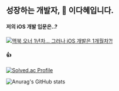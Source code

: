 ## 성장하는 개발자, 🤍 이다혜입니다.

<!--
**dahae0320/dahae0320** is a ✨ _special_ ✨ repository because its `README.md` (this file) appears on your GitHub profile.

Here are some ideas to get you started:

- 🔭 I’m currently working on ...
- 🌱 I’m currently learning ...
- 👯 I’m looking to collaborate on ...
- 🤔 I’m looking for help with ...
- 💬 Ask me about ...
- 📫 How to reach me: ...
- 😄 Pronouns: ...
- ⚡ Fun fact: ...
-->

#### 저의 iOS 개발 입문은..?

[![맥북 오너 1년차... 그러나 iOS 개발은 1개월차?!](https://img.youtube.com/vi/M678vw6qPrc/0.jpg)](https://youtu.be/M678vw6qPrc?t=0s)


#### 👍

[![Solved.ac Profile](http://mazassumnida.wtf/api/v2/generate_badge?boj=ss7ssy)](https://solved.ac/ss7ssy/)

![Anurag's GitHub stats](https://github-readme-stats.vercel.app/api?username=dahae0320&show_icons=true&theme=vue)
